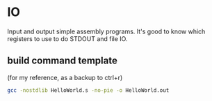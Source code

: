 # IO
Input and output simple assembly programs.
It's good to know which registers to use to do STDOUT and file IO.

## build command template
(for my reference, as a backup to ctrl+r)
```bash
gcc -nostdlib HelloWorld.s -no-pie -o HelloWorld.out
```
